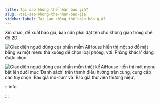 ```yaml
---
title: Tại sao không thể nhận báo giá?
slug: /tai-sao-khong-the-nhan-bao-gia
sidebar_label: Tại sao không thể nhận báo giá?
---
```


Xin chào, để xuất báo giá, bạn cần phải đặt tên cho không gian trong chế độ 2D.

![Giao diện người dùng của phần mềm AiHouse hiển thị một sơ đồ mặt bằng và một menu thả xuống để chọn loại phòng, với 'Phòng khách' đang được chọn.](https://storage.googleapis.com/jegavn_kb/images/9cd08137-0028-4bd4-a76a-37cb4a360245.png)

![Giao diện người dùng của phần mềm thiết kế AiHouse hiển thị một menu bật lên dưới mục 'Danh sách' trên thanh điều hướng trên cùng, cung cấp các tùy chọn 'Báo giá mô-đun' và 'Báo giá thư viện thương hiệu'.](https://storage.googleapis.com/jegavn_kb/images/53d56e8a-a7f3-4ae9-aa5a-a5f4c90d18be.png)

:::info

:::